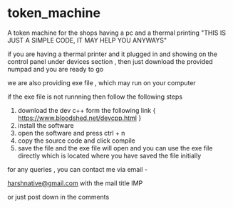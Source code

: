 # token_machine
A token machine for the shops having a pc and a thermal printing 
"THIS IS JUST A SIMPLE CODE, IT MAY HELP YOU ANYWAYS"

if you are having a thermal printer and it plugged in and showing on the control panel under devices section , then just download the provided numpad and you are ready to go 

we are also providing exe file , which may run on your computer 

if the exe file is not runnning then follow the following steps 
1. download the dev c++ form the following link { https://www.bloodshed.net/devcpp.html }
2. install the software 
3. open the software and press ctrl + n 
4. copy the source code and click compile 
5. save the file and the exe file will open and you can use the exe file directly which is located where you have saved the file initially 



for any queries , you can contact me via email - 

harshnative@gmail.com                 with the mail title IMP

or just post down in the comments 
